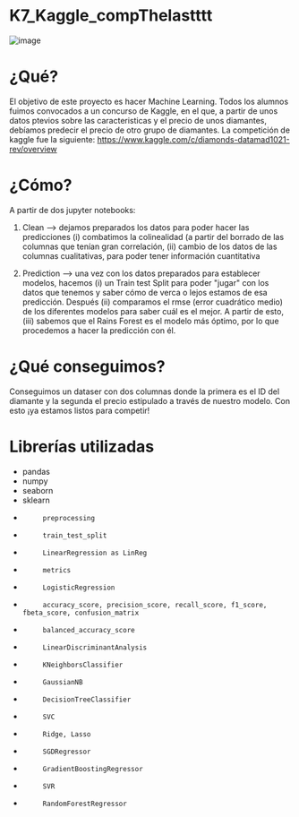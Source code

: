 # K7_Kaggle_compThelastttt

![image](https://user-images.githubusercontent.com/92324979/144813155-4c22611f-8eef-45c3-be50-8d4226e09774.png)


# ¿Qué?
El objetivo de este proyecto es hacer Machine Learning. Todos los alumnos fuimos convocados a un concurso de Kaggle, en el que, a partir de unos datos ptevios sobre las caracteristicas y el precio de unos diamantes, debíamos predecir el precio de otro grupo de diamantes.
La competición de kaggle fue la siguiente:
https://www.kaggle.com/c/diamonds-datamad1021-rev/overview

# ¿Cómo? 
A partir de dos jupyter notebooks:
1. Clean --> dejamos preparados los datos para poder hacer las predicciones (i) combatimos la colinealidad (a partir del borrado de las columnas que tenían gran correlación, (ii) cambio de los datos de las columnas cualitativas, para poder tener información cuantitativa


2. Prediction --> una vez con los datos preparados para establecer modelos, hacemos (i) un Train test Split para poder "jugar" con los datos que tenemos y saber cómo de verca o lejos estamos de esa predicción. Después (ii) comparamos el rmse (error cuadrático medio) de los diferentes modelos para saber cuál es el mejor. A partir de esto, (iii) sabemos que el Rains Forest es el modelo más óptimo, por lo que procedemos a hacer la predicción con él.


# ¿Qué conseguimos?
Conseguimos un dataser con dos columnas donde la primera es el ID del diamante y la segunda el precio estipulado a través de nuestro modelo. Con esto ¡ya estamos listos para competir!


# Librerías utilizadas
- pandas
- numpy
- seaborn
- sklearn
-          preprocessing
-          train_test_split 
-          LinearRegression as LinReg
-          metrics
-          LogisticRegression
-          accuracy_score, precision_score, recall_score, f1_score, fbeta_score, confusion_matrix
-          balanced_accuracy_score
-          LinearDiscriminantAnalysis
-          KNeighborsClassifier
-          GaussianNB
-          DecisionTreeClassifier
-          SVC
-          Ridge, Lasso
-          SGDRegressor
-          GradientBoostingRegressor
-          SVR
-          RandomForestRegressor
